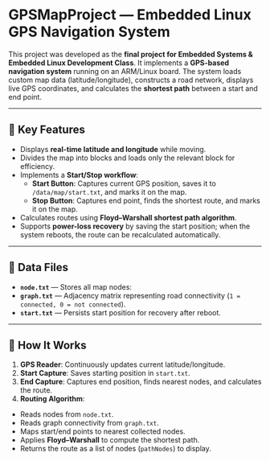 # GPSMapProject — Embedded Linux GPS Navigation System

This project was developed as the **final project for Embedded Systems & Embedded Linux Development Class**. It implements a **GPS-based navigation system** running on an ARM/Linux board. The system loads custom map data (latitude/longitude), constructs a road network, displays live GPS coordinates, and calculates the **shortest path** between a start and end point.

---

## 🚀 Key Features

* Displays **real-time latitude and longitude** while moving.
* Divides the map into blocks and loads only the relevant block for efficiency.
* Implements a **Start/Stop workflow**:
  * **Start Button**: Captures current GPS position, saves it to `/data/map/start.txt`, and marks it on the map.
  * **Stop Button**: Captures end point, finds the shortest route, and marks it on the map.
* Calculates routes using **Floyd–Warshall shortest path algorithm**.
* Supports **power-loss recovery** by saving the start position; when the system reboots, the route can be recalculated automatically.

---

## 📂 Data Files

* **`node.txt`** — Stores all map nodes:
* **`graph.txt`** — Adjacency matrix representing road connectivity (`1 = connected, 0 = not connected`).
* **`start.txt`** — Persists start position for recovery after reboot.

---

## 🧠 How It Works

1. **GPS Reader**: Continuously updates current latitude/longitude.
2. **Start Capture**: Saves starting position in `start.txt`.
3. **End Capture**: Captures end position, finds nearest nodes, and calculates the route.
4. **Routing Algorithm**:
 * Reads nodes from `node.txt`.
 * Reads graph connectivity from `graph.txt`.
 * Maps start/end points to nearest collected nodes.
 * Applies **Floyd–Warshall** to compute the shortest path.
 * Returns the route as a list of nodes (`pathNodes`) to display.


